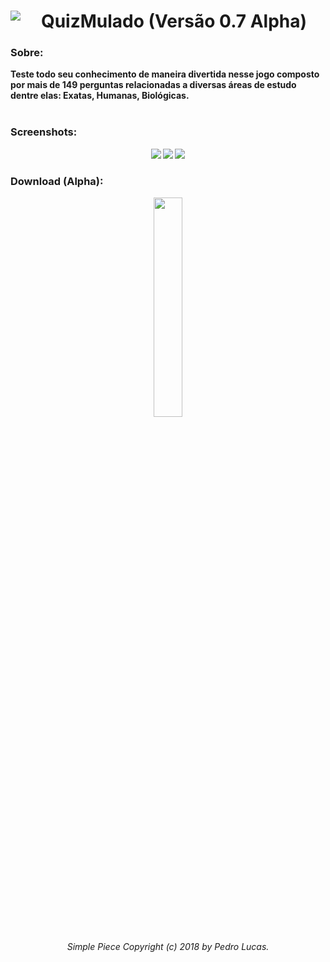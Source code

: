 <div align="center"> 
  <div> <a href="url">
    <img src= "https://lh3.googleusercontent.com/w6L1Hyx0snOjqsnaE8pkP9ip-jfsubrn97NbS0QeTzVTMpoiLZaRXAAwVMti2pwBumfGRVUZVQ4=s180" 
     align="left"></a> </div>
  <div> <h1 vertical-align: text-top><strong>QuizMulado (Versão 0.7 Alpha)<strong></h1> </div>
</div>

<h3>Sobre:</h3> 
<b>Teste todo seu conhecimento de maneira divertida nesse jogo composto por mais de 149 perguntas 
relacionadas a diversas áreas de estudo dentre elas: Exatas, Humanas, Biológicas.
 </b>
<br></br>
<h3><strong>Screenshots:</h3>

<div align="center"> 
 
 <img src="https://lh3.googleusercontent.com/1Xk-ExUidfysGVuQ59BlngQnrBPWmkxAPcUpXg2rJ8j9eJjdiTkFyJpnZF5pWupELNR3DLr9hRc=s350"/> <img src="https://lh3.googleusercontent.com/hHzQpm0yl7p6ApDckzISBLQSBbbH0zuzdlV1gczdNAyvsYXLR6QcwkJEthVv8KzUh7YAuNxvZQ0=s350"/> <img src= "https://lh3.googleusercontent.com/6EOpSIkX5YXSzyhufRtA-2kr9HaQxZCyyf2TRk7w1Q2NWkN7p0FD_YhSOECUCD8YQlHcho2mhaM=s450"/>

</div>

<h3><strong>Download (Alpha):</h3>

<div align="center"> 

<div>

<div style=”width:50%”><a target="_blank" href="https://play.google.com/store/apps/details?id=com.SimplePiece.QuizMulado"><img src=
"https://play.google.com/intl/en_us/badges/images/generic/en_badge_web_generic.png" 
 width="30%" height="30%" href></a></div>
</div>

<div align="center"> 
  
  <h6>Simple Piece Copyright (c) 2018 by Pedro Lucas.</h6>
</div>
